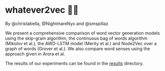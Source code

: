 # whatever2vec 🤷‍♂️

By @christabella, @NightmareNyx and @smspillaz

We present a comprehensive comparison of word vector generation models using the skip-gram algorithm, the continuous bag of words algorithm (Mikolov et al.), the AWD-LSTM model (Merity et al.) and Node2Vec over a graph of words (Grover et al.). We also compare word senses using the approach given in Arora et al.

The results of our experiments can be found in the [results](https://github.com/smspillaz/whatever2vec/tree/master/results) directory.
